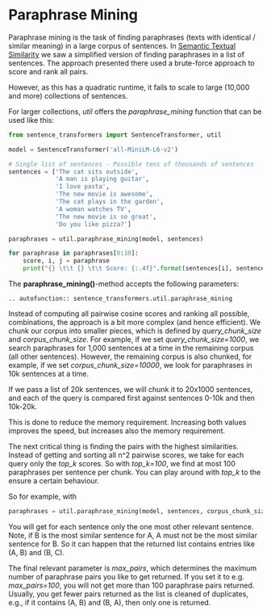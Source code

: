 # Paraphrase Mining

Paraphrase mining is the task of finding paraphrases (texts with identical / similar meaning) in a large corpus of sentences. In [Semantic Textual Similarity](../../../docs/usage/semantic_textual_similarity.md) we saw a simplified version of finding paraphrases in a list of sentences. The approach presented there used a brute-force approach to score and rank all pairs.

However, as this has a quadratic runtime, it fails to scale to large (10,000 and more) collections of sentences.

For larger collections, *util* offers the *paraphrase_mining* function that can be used like this:
```python
from sentence_transformers import SentenceTransformer, util

model = SentenceTransformer('all-MiniLM-L6-v2')

# Single list of sentences - Possible tens of thousands of sentences
sentences = ['The cat sits outside',
             'A man is playing guitar',
             'I love pasta',
             'The new movie is awesome',
             'The cat plays in the garden',
             'A woman watches TV',
             'The new movie is so great',
             'Do you like pizza?']

paraphrases = util.paraphrase_mining(model, sentences)

for paraphrase in paraphrases[0:10]:
    score, i, j = paraphrase
    print("{} \t\t {} \t\t Score: {:.4f}".format(sentences[i], sentences[j], score))
```

The **paraphrase_mining()**-method accepts the following parameters:
```eval_rst
.. autofunction:: sentence_transformers.util.paraphrase_mining
```

Instead of computing all pairwise cosine scores and ranking all possible, combinations, the approach is a bit more complex (and hence efficient). We chunk our corpus into smaller pieces, which is defined by *query_chunk_size* and *corpus_chunk_size*. For example, if we set *query_chunk_size=1000*, we search paraphrases for 1,000 sentences at a time in the remaining corpus (all other sentences). However, the remaining corpus is also chunked, for example, if we set *corpus_chunk_size=10000*, we look for paraphrases in 10k sentences at a time.

If we pass a list of 20k sentences, we will chunk it to 20x1000 sentences, and each of the query is compared first against sentences 0-10k and then 10k-20k.

This is done to reduce the memory requirement. Increasing both values improves the speed, but increases also the memory requirement.


The next critical thing is finding the pairs with the highest similarities. Instead of getting and sorting all n^2 pairwise scores, we take for each query only the *top_k* scores. So with *top_k=100*, we find at most 100 paraphrases per sentence per chunk. You can play around with *top_k* to the ensure a certain behaviour.

So for example, with
```python
paraphrases = util.paraphrase_mining(model, sentences, corpus_chunk_size=len(sentences), top_k=1)
```

You will get for each sentence only the one most other relevant sentence. Note, if B is the most similar sentence for A, A must not be the most similar sentence for B. So it can happen that the returned list contains entries like (A, B) and (B, C).

The final relevant parameter is *max_pairs*, which determines the maximum number of paraphrase pairs you like to get returned. If you set it to e.g. *max_pairs=100*, you will not get more than 100 paraphrase pairs returned. Usually, you get fewer pairs returned as the list is cleaned of duplicates, e.g., if it contains (A, B) and (B, A), then only one is returned.
